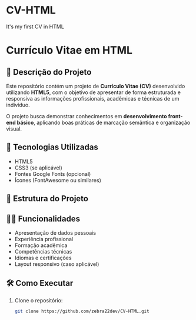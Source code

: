 # CV-HTML
It's my first CV in HTML

# Currículo Vitae em HTML

## 📌 Descrição do Projeto

Este repositório contém um projeto de **Currículo Vitae (CV)** desenvolvido utilizando **HTML5**, com o objetivo de apresentar de forma estruturada e responsiva as informações profissionais, acadêmicas e técnicas de um indivíduo.

O projeto busca demonstrar conhecimentos em **desenvolvimento front-end básico**, aplicando boas práticas de marcação semântica e organização visual.

## 🚀 Tecnologias Utilizadas

- HTML5
- CSS3 (se aplicável)
- Fontes Google Fonts (opcional)
- Ícones (FontAwesome ou similares)

## 📂 Estrutura do Projeto


## 👨‍💼 Funcionalidades

- Apresentação de dados pessoais
- Experiência profissional
- Formação acadêmica
- Competências técnicas
- Idiomas e certificações
- Layout responsivo (caso aplicável)

## 🛠️ Como Executar

1. Clone o repositório:
   ```bash
   git clone https://github.com/zebra22dev/CV-HTML.git
